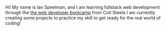 Hi!
My name is Ian Speelman, and I am learning fullstack web development through the [the web developer bootcamp](https://www.udemy.com/course/the-web-developer-bootcamp/) from Colt Steele
I am currently creating some projects to practice my skill to get ready for the real world of coding!

